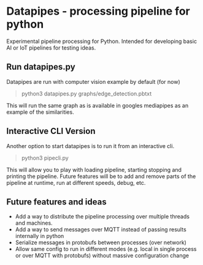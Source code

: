 # Datapipes - processing pipeline for python
Experimental pipeline processing for Python. Intended for developing basic AI or IoT pipelines for testing ideas.

## Run datapipes.py
Datapipes are run with computer vision example by default (for now)
>python3 datapipes.py graphs/edge_detection.pbtxt

This will run the same graph as is available in googles mediapipes as an example of the similarities.

## Interactive CLI Version
Another option to start datapipes is to run it from an interactive cli.
>python3 pipecli.py

This will allow you to play with loading pipeline, starting stopping and printing the pipeline. Future features will be to add and remove parts of the pipeline at runtime, run at different speeds, debug, etc.

## Future features and ideas
* Add a way to distribute the pipeline processing over multiple threads and machines.
* Add a way to send messages over MQTT instead of passing results internally in python
* Serialize messages in protobufs between processes (over network)
* Allow same config to run in different modes (e.g. local in single process or over MQTT with protobufs) without
massive configuration change
